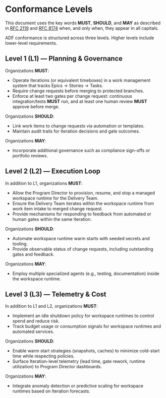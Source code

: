 # Conformance Levels

This document uses the key words **MUST**, **SHOULD**, and **MAY** as described in [RFC 2119](https://www.rfc-editor.org/rfc/rfc2119) and [RFC 8174](https://www.rfc-editor.org/rfc/rfc8174) when, and only when, they appear in all capitals.

ADF conformance is structured across three levels. Higher levels include lower-level requirements.

## Level 1 (L1) — Planning & Governance
Organizations **MUST**:
- Operate Iterations (or equivalent timeboxes) in a work management system that tracks Epics → Stories → Tasks.
- Require change requests before merging to protected branches.
- Enforce at least two gates per change request: continuous integration/tests **MUST** run, and at least one human review **MUST** approve before merge.

Organizations **SHOULD**:
- Link work items to change requests via automation or templates.
- Maintain audit trails for Iteration decisions and gate outcomes.

Organizations **MAY**:
- Incorporate additional governance such as compliance sign-offs or portfolio reviews.

## Level 2 (L2) — Execution Loop
In addition to L1, organizations **MUST**:
- Allow the Program Director to provision, resume, and stop a managed workspace runtime for the Delivery Team.
- Ensure the Delivery Team iterates within the workspace runtime from work item intake to merged change request.
- Provide mechanisms for responding to feedback from automated or human gates within the same Iteration.

Organizations **SHOULD**:
- Automate workspace runtime warm starts with seeded secrets and tooling.
- Provide observable status of change requests, including outstanding gates and feedback.

Organizations **MAY**:
- Employ multiple specialized agents (e.g., testing, documentation) inside the workspace runtime.

## Level 3 (L3) — Telemetry & Cost
In addition to L1 and L2, organizations **MUST**:
- Implement an idle shutdown policy for workspace runtimes to control spend and reduce risk.
- Track budget usage or consumption signals for workspace runtimes and automated services.

Organizations **SHOULD**:
- Enable warm start strategies (snapshots, caches) to minimize cold-start time while respecting policies.
- Surface Iteration-level telemetry (lead time, gate rework, runtime utilization) to Program Director dashboards.

Organizations **MAY**:
- Integrate anomaly detection or predictive scaling for workspace runtimes based on Iteration forecasts.
